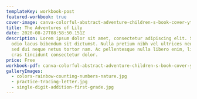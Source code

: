 ```yaml
---
templateKey: workbook-post
featured-workbook: true
cover-image: canva-colorful-abstract-adventure-children-s-book-cover-yt1ffarv3nc.jpg
title: The Adventures of Lily
date: 2020-08-27T08:58:50.151Z
description: Lorem ipsum dolor sit amet, consectetur adipiscing elit. Suscipit
  odio lacus bibendum sit dictumst. Nulla pretium nibh vel ultrices neque. Amet
  sed dui neque netus tortor nam. Ac pellentesque nulla libero enim, libero,
  cras tincidunt consectetur dolor.
price: Free
workbook-pdf: canva-colorful-abstract-adventure-children-s-book-cover-yt1ffarv3nc.jpg
galleryImages:
  - colors-rainbow-counting-numbers-nature.jpg
  - practice-tracing-letter.jpg
  - single-digit-addition-first-grade.jpg
---
```

